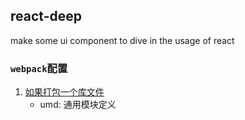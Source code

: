 ## react-deep
make some ui component to dive in the usage of react

### `webpack`配置
1. [如果打包一个库文件](https://webpack.js.org/guides/author-libraries/) 
    * umd: 通用模块定义
